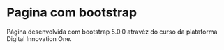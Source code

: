 # Pagina com bootstrap
 Página desenvolvida com bootstrap 5.0.0 atravéz do curso da plataforma Digital Innovation One.
